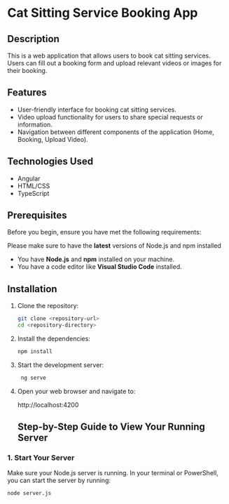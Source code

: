 # Cat Sitting Service Booking App

## Description

This is a web application that allows users to book cat sitting services. Users can fill out a booking form and upload relevant videos or images for their booking.

## Features

- User-friendly interface for booking cat sitting services.
- Video upload functionality for users to share special requests or information.
- Navigation between different components of the application (Home, Booking, Upload Video).

## Technologies Used

- Angular
- HTML/CSS
- TypeScript

## Prerequisites

Before you begin, ensure you have met the following requirements:

Please make sure to have the **latest** versions of Node.js and npm installed

- You have **Node.js** and **npm** installed on your machine.
- You have a code editor like **Visual Studio Code** installed.

## Installation

1. Clone the repository:

   ```bash
   git clone <repository-url>
   cd <repository-directory>

   ```

2. Install the dependencies:
    ```bash
   npm install
   ```

4. Start the development server:
   ```bash
    ng serve
   ```

6. Open your web browser and navigate to:
   
   http://localhost:4200

   ## Step-by-Step Guide to View Your Running Server

### 1. Start Your Server
Make sure your Node.js server is running. In your terminal or PowerShell, you can start the server by running:

```bash
node server.js


